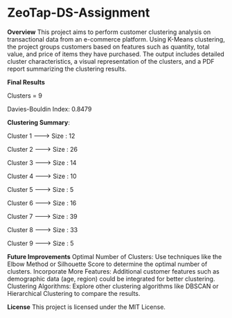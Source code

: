 # ZeoTap-DS-Assignment


**Overview**
This project aims to perform customer clustering analysis on transactional data from an e-commerce platform. Using K-Means clustering, the project groups customers based on features such as quantity, total value, and price of items they have purchased. The output includes detailed cluster characteristics, a visual representation of the clusters, and a PDF report summarizing the clustering results.

**Final Results**

Clusters = 9

Davies-Bouldin Index: 0.8479

**Clustering Summary**:

Cluster 1 --->
Size : 12

Cluster 2 --->
Size : 26

Cluster 3 --->
Size : 14

Cluster 4 --->
Size : 10

Cluster 5 --->
Size : 5

Cluster 6 --->
Size : 16

Cluster 7 --->
Size : 39

Cluster 8 --->
Size : 33

Cluster 9 --->
Size : 5


**Future Improvements**
Optimal Number of Clusters: Use techniques like the Elbow Method or Silhouette Score to determine the optimal number of clusters.
Incorporate More Features: Additional customer features such as demographic data (age, region) could be integrated for better clustering.
Clustering Algorithms: Explore other clustering algorithms like DBSCAN or Hierarchical Clustering to compare the results.

**License**
This project is licensed under the MIT License.
